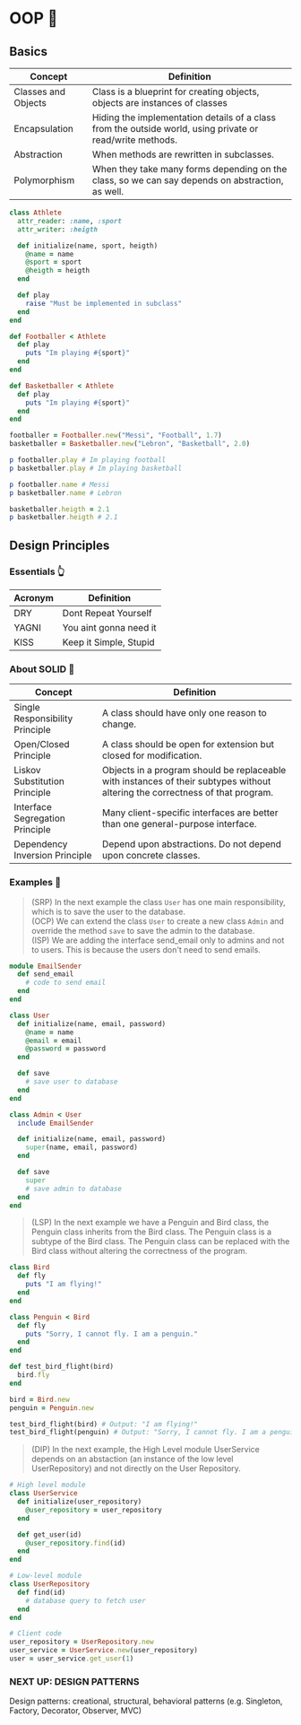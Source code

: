 # OOP 🤔

## Basics

| Concept | Definition |
| --- | --- |
| Classes and Objects | Class is a blueprint for creating objects, objects are instances of classes |
| Encapsulation | Hiding the implementation details of a class from the outside world, using private or read/write methods. |
| Abstraction | When methods are rewritten in subclasses. |
| Polymorphism | When they take many forms depending on the class, so we can say depends on abstraction, as well. |

```ruby
class Athlete
  attr_reader: :name, :sport
  attr_writer: :heigth

  def initialize(name, sport, heigth)
    @name = name
    @sport = sport
    @heigth = heigth
  end

  def play
    raise "Must be implemented in subclass"
  end
end

def Footballer < Athlete
  def play
    puts "Im playing #{sport}"
  end
end

def Basketballer < Athlete
  def play
    puts "Im playing #{sport}"
  end
end

footballer = Footballer.new("Messi", "Football", 1.7)
basketballer = Basketballer.new("Lebron", "Basketball", 2.0)

p footballer.play # Im playing football
p basketballer.play # Im playing basketball

p footballer.name # Messi
p basketballer.name # Lebron

basketballer.heigth = 2.1
p basketballer.heigth # 2.1
```

## Design Principles

### Essentials 👆
| Acronym | Definition |
| --- | --- |
| DRY | Dont Repeat Yourself |
| YAGNI | You aint gonna need it |
| KISS | Keep it Simple, Stupid |


### About SOLID 🌊
| Concept | Definition |
| --- | --- |
| Single Responsibility Principle | A class should have only one reason to change. |
| Open/Closed Principle | A class should be open for extension but closed for modification. |
| Liskov Substitution Principle | Objects in a program should be replaceable with instances of their subtypes without altering the correctness of that program. |
| Interface Segregation Principle | Many client-specific interfaces are better than one general-purpose interface. |
| Dependency Inversion Principle | Depend upon abstractions. Do not depend upon concrete classes. |



### Examples 📘

> (SRP) In the next example the class `User` has one main responsibility, which is to save the user to the database. <br>
> (OCP) We can extend the class `User` to create a new class `Admin` and override the method `save` to save the admin to the database. <br>
> (ISP) We are adding the interface send_email only to admins and not to users. This is because the users don't need to send emails. <br>

```ruby
module EmailSender
  def send_email
    # code to send email
  end
end

class User
  def initialize(name, email, password)
    @name = name
    @email = email
    @password = password
  end

  def save
    # save user to database
  end
end

class Admin < User
  include EmailSender

  def initialize(name, email, password)
    super(name, email, password)
  end

  def save
    super
    # save admin to database
  end
end
```

>(LSP) In the next example we have a Penguin and Bird class, the Penguin class inherits from the Bird class. The Penguin class is a subtype of the Bird class. The Penguin class can be replaced with the Bird class without altering the correctness of the program.

```ruby
class Bird
  def fly
    puts "I am flying!"
  end
end

class Penguin < Bird
  def fly
    puts "Sorry, I cannot fly. I am a penguin."
  end
end

def test_bird_flight(bird)
  bird.fly
end

bird = Bird.new
penguin = Penguin.new

test_bird_flight(bird) # Output: "I am flying!"
test_bird_flight(penguin) # Output: "Sorry, I cannot fly. I am a penguin."
```

>(DIP) In the next example, the High Level module UserService depends on an abstaction (an instance of the low level UserRepository) and not directly on the User Repository.
```ruby
# High level module
class UserService
  def initialize(user_repository)
    @user_repository = user_repository
  end

  def get_user(id)
    @user_repository.find(id)
  end
end

# Low-level module
class UserRepository
  def find(id)
    # database query to fetch user
  end
end

# Client code
user_repository = UserRepository.new
user_service = UserService.new(user_repository)
user = user_service.get_user(1)

```
### NEXT UP: DESIGN PATTERNS
Design patterns: creational, structural, behavioral patterns (e.g. Singleton, Factory, Decorator, Observer, MVC)
